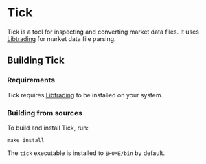 # Tick

Tick is a tool for inspecting and converting market data files. It uses
[Libtrading][Libtrading] for market data file parsing.

## Building Tick

### Requirements

Tick requires [Libtrading][Libtrading] to be installed on your system.

### Building from sources

To build and install Tick, run:

```
make install
```

The ``tick`` executable is installed to ``$HOME/bin`` by default.

[Libtrading]: http://www.libtrading.org/
